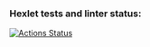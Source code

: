 ### Hexlet tests and linter status:

[![Actions Status](https://github.com/drgoodness/fullstack-javascript-project-44/actions/workflows/hexlet-check.yml/badge.svg)](https://github.com/drgoodness/fullstack-javascript-project-44/actions)
